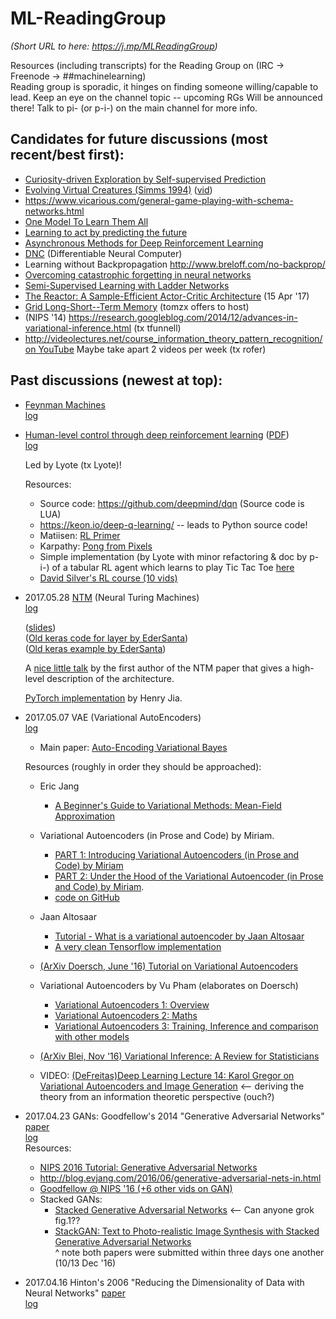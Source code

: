 # ML-ReadingGroup
*(Short URL to here: https://j.mp/MLReadingGroup)*

Resources (including transcripts) for the Reading Group on (IRC -> Freenode -> ##machinelearning)  
Reading group is sporadic, it hinges on finding someone willing/capable to lead.
Keep an eye on the channel topic -- upcoming RGs Will be announced there!
Talk to pi- (or p-i-) on the main channel for more info.

## Candidates for future discussions (most recent/best first):
* [Curiosity-driven Exploration by Self-supervised Prediction](https://arxiv.org/abs/1705.05363)
* [Evolving Virtual Creatures (Simms 1994)](http://www.karlsims.com/papers/siggraph94.pdf) ([vid](https://www.youtube.com/watch?v=JBgG_VSP7f8))
* https://www.vicarious.com/general-game-playing-with-schema-networks.html
* [One Model To Learn Them All](https://arxiv.org/pdf/1706.05137.pdf)
* [Learning to act by predicting the future](https://openreview.net/pdf?id=rJLS7qKel)  
* [Asynchronous Methods for Deep Reinforcement Learning](https://arxiv.org/abs/1602.01783)  
* [DNC](https://github.com/deepmind/dnc) (Differentiable Neural Computer)
* Learning without Backpropagation http://www.breloff.com/no-backprop/
* [Overcoming catastrophic forgetting in neural networks](https://arxiv.org/abs/1612.00796)
* [Semi-Supervised Learning with Ladder Networks](https://arxiv.org/abs/1507.02672)
* [The Reactor: A Sample-Efficient Actor-Critic Architecture](https://arxiv.org/abs/1704.04651) (15 Apr '17)
* [Grid Long-Short--Term Memory](https://arxiv.org/pdf/1507.01526.pdf) (tomzx offers to host)
* (NIPS '14) https://research.googleblog.com/2014/12/advances-in-variational-inference.html (tx tfunnell)
* http://videolectures.net/course_information_theory_pattern_recognition/ [on YouTube](https://www.youtube.com/watch?v=BCiZc0n6COY&list=PLruBu5BI5n4aFpG32iMbdWoRVAA-Vcso6)
  Maybe take apart 2 videos per week (tx rofer)


## Past discussions (newest at top):

* [Feynman Machines](https://arxiv.org/abs/1609.03971)  
[log](logs/2017.06.18_FeynmanMachines)

* [Human-level control through deep reinforcement learning](https://www.nature.com/nature/journal/v518/n7540/full/nature14236.html) ([PDF](https://pdfs.semanticscholar.org/340f/48901f72278f6bf78a04ee5b01df208cc508.pdf))  
[log](logs/2017.06.18_DeepRL)

  Led by Lyote (tx Lyote)!  

  Resources:  
    * Source code: https://github.com/deepmind/dqn (Source code is LUA)
    * https://keon.io/deep-q-learning/ -- leads to Python source code!
    * Matiisen: [RL Primer](https://www.nervanasys.com/demystifying-deep-reinforcement-learning/)
    * Karpathy: [Pong from Pixels](http://karpathy.github.io/2016/05/31/rl/)
    * Simple implementation (by Lyote with minor refactoring & doc by p-i-) of a tabular RL agent which learns to play Tic Tac  Toe [here](https://github.com/Lyote/TicTacToe-RL)
    * [David Silver's RL course (10 vids)](http://www0.cs.ucl.ac.uk/staff/d.silver/web/Teaching.html)


* 2017.05.28 [NTM](https://arxiv.org/abs/1410.5401) (Neural Turing Machines)  
  [log](logs/2017.05.28_NTMs)  
  
  ([slides](http://klab.smpp.northwestern.edu/wiki/images/4/43/NTM2.pdf))  
  ([Old keras code for layer by EderSanta](https://github.com/EderSantana/seya/blob/master/seya/layers/ntm.py))  
  ([Old keras example by EderSanta](https://github.com/EderSantana/seya/blob/master/examples/NTM.ipynb))

  A [nice little talk](https://www.youtube.com/watch?v=_H0i0IhEO2g) by the first author of the NTM paper that gives a high-level description of the architecture. 
  
  [PyTorch implementation](https://github.com/HenryJia/seya_pytorch/blob/master/NTM.ipynb) by Henry Jia.


* 2017.05.07 VAE (Variational AutoEncoders)  
  [log](logs/2017.05.07_VAE)

  * Main paper: [Auto-Encoding Variational Bayes](https://arxiv.org/abs/1312.6114)  

  Resources (roughly in order they should be approached):  

  * Eric Jang
    * [A Beginner's Guide to Variational Methods: Mean-Field Approximation](http://blog.evjang.com/2016/08/variational-bayes.html)

  * Variational Autoencoders (in Prose and Code) by Miriam.
    * [PART 1: Introducing Variational Autoencoders (in Prose and Code) by Miriam](http://blog.fastforwardlabs.com/2016/08/12/introducing-variational-autoencoders-in-prose-and.html)
    * [PART 2: Under the Hood of the Variational Autoencoder (in Prose and Code) by Miriam](http://blog.fastforwardlabs.com/2016/08/22/under-the-hood-of-the-variational-autoencoder-in.html).
    * [code on GitHub](https://github.com/fastforwardlabs/vae-tf/tree/master)

  * Jaan Altosaar
    * [Tutorial - What is a variational autoencoder by Jaan Altosaar](https://jaan.io/what-is-variational-autoencoder-vae-tutorial/)
    * [A very clean Tensorflow implementation](https://github.com/altosaar/vae/blob/master/vae.py)

  * [(ArXiv Doersch, June '16) Tutorial on Variational Autoencoders](https://arxiv.org/abs/1606.05908)  

  * Variational Autoencoders by Vu Pham (elaborates on Doersch)
    * [Variational Autoencoders 1: Overview](https://phvu.net/2017/02/26/variational-autoencoders-1-overview/)
    * [Variational Autoencoders 2: Maths](https://phvu.net/2017/04/02/variational-autoencoders-2-maths/)
    * [Variational Autoencoders 3: Training, Inference and comparison with other models](https://phvu.net/2017/04/02/variational-autoencoders-3-training-inference-and-comparison-with-other-models/)

  * [(ArXiv Blei, Nov '16) Variational Inference: A Review for Statisticians](https://arxiv.org/abs/1601.00670)

  * VIDEO: [(DeFreitas)Deep Learning Lecture 14: Karol Gregor on Variational Autoencoders and Image Generation](https://www.youtube.com/watch?v=P78QYjWh5sM) <-- deriving the theory from an information theoretic perspective (ouch?)


* 2017.04.23 GANs: Goodfellow's 2014 "Generative Adversarial Networks" [paper](https://arxiv.org/abs/1406.2661)  
  [log](logs/2017.04.23)  
  Resources:
     - [NIPS 2016 Tutorial: Generative Adversarial Networks](https://arxiv.org/abs/1701.00160)
     - http://blog.evjang.com/2016/06/generative-adversarial-nets-in.html
     - [Goodfellow @ NIPS '16 (+6 other vids on GAN)](https://www.youtube.com/watch?v=RvgYvHyT15E&list=PLJscN9YDD1buxCitmej1pjJkR5PMhenTF)     
     - Stacked GANs:  
        - [Stacked Generative Adversarial Networks](https://arxiv.org/abs/1612.04357) <-- Can anyone grok fig.1??  
        - [StackGAN: Text to Photo-realistic Image Synthesis with Stacked Generative Adversarial Networks](https://arxiv.org/abs/1612.03242)  
        ^ note both papers were submitted within three days one another (10/13 Dec '16)  


* 2017.04.16 Hinton's 2006 "Reducing the Dimensionality of Data with Neural Networks" [paper](https://www.cs.toronto.edu/~hinton/science.pdf)  
  [log](logs/2017.04.16)  


